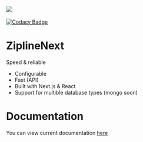 ## ![](https://raw.githubusercontent.com/ZiplineProject/zipline/next/public/zipline.png)

[![Codacy Badge](https://api.codacy.com/project/badge/Grade/29a3d02f0df447acadd721d93229d072)](https://app.codacy.com/gh/ZiplineProject/zipline?utm_source=github.com&utm_medium=referral&utm_content=ZiplineProject/zipline&utm_campaign=Badge_Grade)

# ZiplineNext
Speed & reliable

- Configurable
- Fast (API)
- Built with Next.js & React
- Support for multible database types (mongo soon)

# Documentation
You can view current documentation [here](https://zipline.diced.wtf/)
